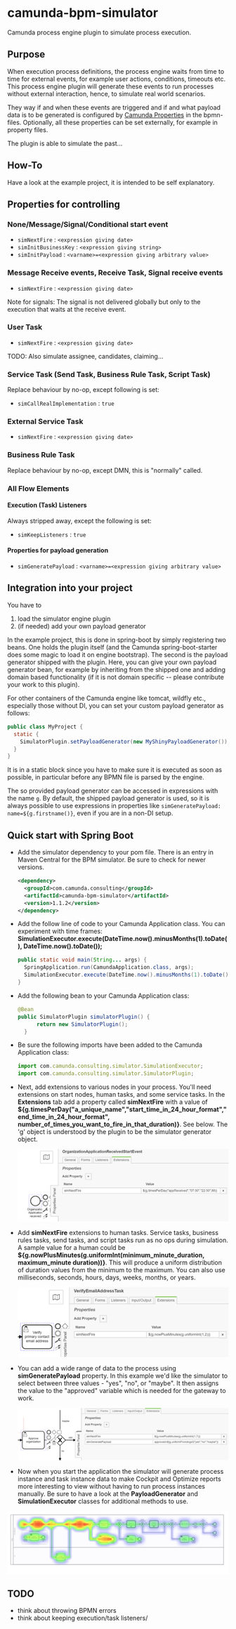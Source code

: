 # camunda-bpm-simulator

Camunda process engine plugin to simulate process execution.

## Purpose

When execution process definitions, the process engine waits from time to time for external events, for example user actions, conditions, timeouts etc.
This process engine plugin will generate these events to run processes without external interaction, hence, to simulate real world scenarios.

They way if and when these events are triggered and if and what payload data is to be generated is configured by [Camunda Properties](https://docs.camunda.org/manual/7.9/reference/bpmn20/custom-extensions/extension-elements/#properties) in the bpmn-files.
Optionally, all these properties can be set externally, for example in property files.

The plugin is able to simulate the past...

## How-To

Have a look at the example project, it is intended to be self explanatory.

## Properties for controlling

### None/Message/Signal/Conditional start event

* `simNextFire` : `<expression giving date>`
* `simInitBusinessKey` : `<expression giving string>`
* `simInitPayload` : `<varname>=<expression giving arbitrary value>`

### Message Receive events, Receive Task, Signal receive events

* `simNextFire` : `<expression giving date>`

Note for signals: The signal is not delivered globally but only to the execution that waits at the receive event.

### User Task

* `simNextFire` : `<expression giving date>`

TODO: Also simulate assignee, candidates, claiming...

### Service Task (Send Task, Business Rule Task, Script Task)

Replace behaviour by no-op, except following is set:

* `simCallRealImplementation` : `true`

### External Service Task

* `simNextFire` : `<expression giving date>`

### Business Rule Task

Replace behaviour by no-op, except DMN, this is "normally" called.

### All Flow Elements

#### Execution (Task) Listeners

Always stripped away, except the following is set:

* `simKeepListeners` : `true`

#### Properties for payload generation

* `simGeneratePayload` : `<varname>=<expression giving arbitrary value>`

## Integration into your project

You have to

1. load the simulator engine plugin
1. (if needed) add your own payload generator

In the example project, this is done in spring-boot by simply registering two beans.
One holds the plugin itself (and the Camunda spring-boot-starter does some magic to load it on engine bootstrap).
The second is the payload generator shipped with the plugin.
Here, you can give your own payload generator bean, for example by inheriting from the shipped one and adding domain based functionality (if it is not domain specific -- please contribute your work to this plugin).

For other containers of the Camunda engine like tomcat, wildfly etc., especially those without DI, you can set your custom payload generator as follows:

```java
public class MyProject {
  static {
    SimulatorPlugin.setPayloadGenerator(new MyShinyPayloadGenerator());
  }
}
```

It is in a static block since you have to make sure it is executed as soon as possible, in particular before any BPMN file is parsed by the engine.

The so provided payload generator can be accessed in expressions with the name ```g```.
By default, the shipped payload generator is used, so it is always possible to use expressions in properties like ```simGeneratePayload: name=${g.firstname()}```, even if you are in a non-DI setup.


## Quick start with Spring Boot

- Add the simulator dependency to your pom file. There is an entry in Maven Central for the BPM simulator. Be sure to check for newer versions.

  ```xml
  <dependency>
    <groupId>com.camunda.consulting</groupId>
    <artifactId>camunda-bpm-simulator</artifactId>
    <version>1.1.2</version>
  </dependency>
  ```

- Add the follow line of code to your Camunda Application class. You can experiment with time frames: **SimulationExecutor.execute(DateTime.now().minusMonths(1).toDate(), DateTime.now().toDate());**

  ```java
  public static void main(String... args) {
    SpringApplication.run(CamundaApplication.class, args);
    SimulationExecutor.execute(DateTime.now().minusMonths(1).toDate(), DateTime.now().toDate());
  }
  ```

- Add the following bean to your Camunda Application class:

  ```java
  @Bean
  public SimulatorPlugin simulatorPlugin() {
        return new SimulatorPlugin();
    }
  ```

- Be sure the following imports have been added to the Camunda Application class:

  ```javascript
  import com.camunda.consulting.simulator.SimulationExecutor;
  import com.camunda.consulting.simulator.SimulatorPlugin;
  ```

- Next, add extensions to various nodes in your process. You'll need extensions on start nodes, human tasks, and some service tasks. In the **Extensions** tab add a property called **simNextFire** with a value of  **${g.timesPerDay("a_unique_name","start_time_in_24_hour_format","end_time_in_24_hour_format", number_of_times_you_want_to_fire_in_that_duration)}**. See below. The 'g' object is understood by the plugin to be the simulator generator object.

  ![](images/startSim.PNG)

  

- Add **simNextFire** extensions to human tasks. Service tasks, business rules tasks, send tasks, and script tasks run as no ops during simulation. A sample value for a human could be **${g.nowPlusMinutes(g.uniformInt(minimum_minute_duration, maximum_minute duration))}**. This will produce a uniform distribution of duration values from the minimum to the maximum. You can also use milliseconds, seconds, hours, days, weeks, months, or years.

  ![](images/htSimFire.PNG)

- You can add a wide range of data to the process using **simGeneratePayload** property. In this example we'd like the simulator to select between three values - "yes", "no", or "maybe". It then assigns the value to the "approved" variable which is needed for the gateway to work.

  ![](images/dataSim.png)

- Now when you start the application the simulator will generate process instance and task instance data to make Cockpit and Optimize reports more interesting to view without having to run process instances manually. Be sure to have a look at the **PayloadGenerator** and **SimulationExecutor** classes for additional methods to use. 

![1551830196853](images/heatMap.png)


## TODO

* think about throwing BPMN errors
* think about keeping execution/task listeners/
